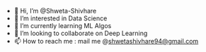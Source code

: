 - 👋 Hi, I’m @Shweta-Shivhare
- 👀 I’m interested in Data Science
- 🌱 I’m currently learning ML Algos
- 💞️ I’m looking to collaborate on Deep Learning
- 📫 How to reach me : mail me @shwetashivhare94@gmail.com

<!---
Shweta-Shivhare/Shweta-Shivhare is a ✨ special ✨ repository because its `README.md` (this file) appears on your GitHub profile.
You can click the Preview link to take a look at your changes.
--->
